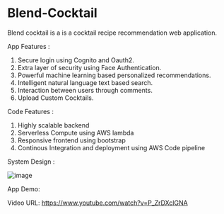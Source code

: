# Blend-Cocktail

Blend cocktail is a  is a cocktail recipe recommendation web application.

App Features :
1. Secure login using Cognito and Oauth2.  
2. Extra layer of security using Face Authentication.     
3. Powerful machine learning based personalized recommendations. 
4. Intelligent natural language text based search.  
5. Interaction between users through comments.  
6. Upload Custom Cocktails.  

Code Features :
1. Highly scalable backend
2. Serverless Compute using AWS lambda
3. Responsive frontend using bootstrap
4. Continous Integration and deployment using AWS Code pipeline 


System Design :

![image](https://user-images.githubusercontent.com/57378953/120522989-02d82900-c39b-11eb-84fa-9c2943e8b3e8.png)


App Demo:

Video URL: https://www.youtube.com/watch?v=P_ZrDXclGNA

